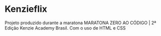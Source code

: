 # Kenzieflix
Projeto produzido durante a maratona MARATONA ZERO AO CÓDIGO | 2ª Edição   Kenzie Academy Brasil. Com o uso de HTML e CSS
